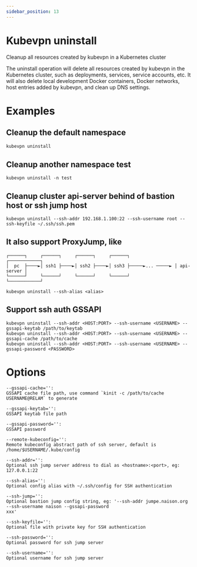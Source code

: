 ```yaml
---
sidebar_position: 13
---
```


# Kubevpn uninstall

Cleanup all resources created by kubevpn in a Kubernetes cluster

The uninstall operation will delete all resources created by kubevpn in the Kubernetes cluster, such as deployments,
services, service accounts, etc. It will also delete local development Docker containers, Docker networks, host entries
added by kubevpn, and clean up DNS settings.

# Examples

## Cleanup the default namespace

```bash
kubevpn uninstall
```

## Cleanup another namespace test

```shell
kubevpn uninstall -n test
```

## Cleanup cluster api-server behind of bastion host or ssh jump host

```shell
kubevpn uninstall --ssh-addr 192.168.1.100:22 --ssh-username root --ssh-keyfile ~/.ssh/ssh.pem
```

## It also support ProxyJump, like

```text
┌──────┐     ┌──────┐     ┌──────┐     ┌──────┐                 ┌────────────┐
│  pc  ├────►│ ssh1 ├────►│ ssh2 ├────►│ ssh3 ├─────►... ─────► │ api-server │
└──────┘     └──────┘     └──────┘     └──────┘                 └────────────┘
```

```shell
kubevpn uninstall --ssh-alias <alias>
```

## Support ssh auth GSSAPI

```shell
kubevpn uninstall --ssh-addr <HOST:PORT> --ssh-username <USERNAME> --gssapi-keytab /path/to/keytab
kubevpn uninstall --ssh-addr <HOST:PORT> --ssh-username <USERNAME> --gssapi-cache /path/to/cache
kubevpn uninstall --ssh-addr <HOST:PORT> --ssh-username <USERNAME> --gssapi-password <PASSWORD>
```

# Options

```text
--gssapi-cache='':
GSSAPI cache file path, use command `kinit -c /path/to/cache USERNAME@RELAM` to generate

--gssapi-keytab='':
GSSAPI keytab file path

--gssapi-password='':
GSSAPI password

--remote-kubeconfig='':
Remote kubeconfig abstract path of ssh server, default is /home/$USERNAME/.kube/config

--ssh-addr='':
Optional ssh jump server address to dial as <hostname>:<port>, eg: 127.0.0.1:22

--ssh-alias='':
Optional config alias with ~/.ssh/config for SSH authentication

--ssh-jump='':
Optional bastion jump config string, eg: '--ssh-addr jumpe.naison.org --ssh-username naison --gssapi-password
xxx'

--ssh-keyfile='':
Optional file with private key for SSH authentication

--ssh-password='':
Optional password for ssh jump server

--ssh-username='':
Optional username for ssh jump server
```